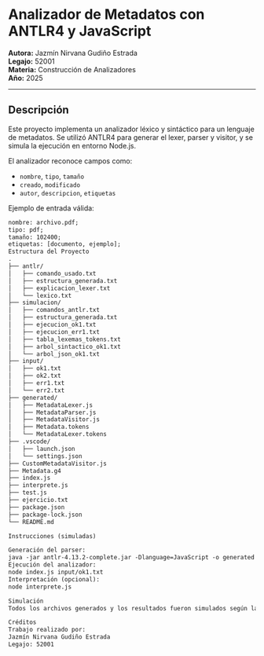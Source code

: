 # Analizador de Metadatos con ANTLR4 y JavaScript

**Autora:** Jazmín Nirvana Gudiño Estrada  
**Legajo:** 52001  
**Materia:** Construcción de Analizadores  
**Año:** 2025

---

## Descripción

Este proyecto implementa un analizador léxico y sintáctico para un lenguaje de metadatos. Se utilizó ANTLR4 para generar el lexer, parser y visitor, y se simula la ejecución en entorno Node.js.

El analizador reconoce campos como:

- `nombre`, `tipo`, `tamaño`
- `creado`, `modificado`
- `autor`, `descripcion`, `etiquetas`

Ejemplo de entrada válida:

```txt
nombre: archivo.pdf;
tipo: pdf;
tamaño: 102400;
etiquetas: [documento, ejemplo];
Estructura del Proyecto
.
├── antlr/
│   ├── comando_usado.txt
│   ├── estructura_generada.txt
│   ├── explicacion_lexer.txt
│   └── lexico.txt
├── simulacion/
│   ├── comandos_antlr.txt
│   ├── estructura_generada.txt
│   ├── ejecucion_ok1.txt
│   ├── ejecucion_err1.txt
│   ├── tabla_lexemas_tokens.txt
│   ├── arbol_sintactico_ok1.txt
│   └── arbol_json_ok1.txt
├── input/
│   ├── ok1.txt
│   ├── ok2.txt
│   ├── err1.txt
│   └── err2.txt
├── generated/
│   ├── MetadataLexer.js
│   ├── MetadataParser.js
│   ├── MetadataVisitor.js
│   ├── Metadata.tokens
│   └── MetadataLexer.tokens
├── .vscode/
│   ├── launch.json
│   └── settings.json
├── CustomMetadataVisitor.js
├── Metadata.g4
├── index.js
├── interprete.js
├── test.js
├── ejercicio.txt
├── package.json
├── package-lock.json
└── README.md

Instrucciones (simuladas)

Generación del parser:
java -jar antlr-4.13.2-complete.jar -Dlanguage=JavaScript -o generated Metadata.g4
Ejecución del analizador:
node index.js input/ok1.txt
Interpretación (opcional):
node interprete.js

Simulación
Todos los archivos generados y los resultados fueron simulados según la consigna, y se encuentran organizados en sus respectivas carpetas (antlr/, simulacion/, generated/).

Créditos
Trabajo realizado por:
Jazmín Nirvana Gudiño Estrada
Legajo: 52001
